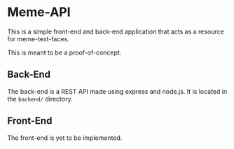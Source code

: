 # Meme-API
This is a simple front-end and back-end application that acts as a resource for meme-text-faces.

This is meant to be a proof-of-concept.

## Back-End

The back-end is a REST API made using express and node.js.
It is located in the `backend/` directory.

## Front-End

The front-end is yet to be implemented.
